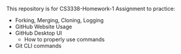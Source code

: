 This repository is for CS3338-Homework-1 Assignment to practice:
- Forking, Merging, Cloning, Logging​
- GitHub Website Usage​
- GitHub Desktop UI​
  - How to properly use commands​
- Git CLI commands
